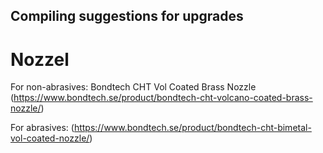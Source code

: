 ## Compiling suggestions for upgrades

# Nozzel

For non-abrasives: Bondtech CHT Vol Coated Brass Nozzle (https://www.bondtech.se/product/bondtech-cht-volcano-coated-brass-nozzle/)

For abrasives: (https://www.bondtech.se/product/bondtech-cht-bimetal-vol-coated-nozzle/)

